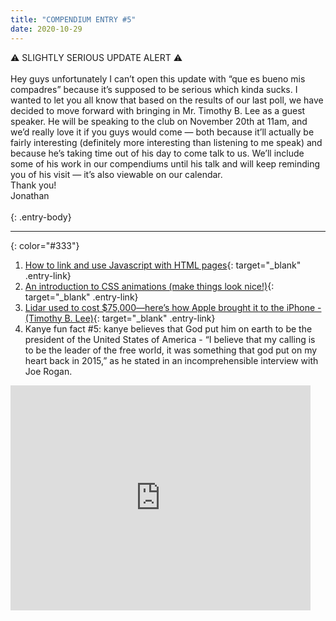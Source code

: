 ```yaml
---
title: "COMPENDIUM ENTRY #5"
date: 2020-10-29
---
```


⚠️  SLIGHTLY SERIOUS UPDATE ALERT ⚠️
<br>
<br>
Hey guys unfortunately I can’t open this update with “que es bueno mis compadres” because it’s supposed to be serious which kinda sucks. 
I wanted to let you all know that based on the results of our last poll, we have decided to move forward with bringing in Mr. Timothy B. Lee as a guest speaker. He will be speaking to the club on November 20th at 11am, and we’d really love it if you guys would come — both because it’ll actually be fairly interesting (definitely more interesting than listening to me speak) and because he’s taking time out of his day to come talk to us. 
We’ll include some of his work in our compendiums until his talk and will keep reminding you of his visit — it’s also viewable on our calendar.
<br>
Thank you!
<br>
Jonathan 
<br>
<br>
{: .entry-body}

---
{: color="#333"}
1. [How to link and use Javascript with HTML pages](http://web.simmons.edu/~grabiner/comm244/weeknine/including-javascript.html){: target="_blank" .entry-link}
2. [An introduction to CSS animations (make things look nice!)](https://www.w3schools.com/css/css3_animations.asp){: target="_blank" .entry-link}
3. [Lidar used to cost $75,000—here’s how Apple brought it to the iPhone - (Timothy B. Lee)](https://arstechnica.com/cars/2020/10/the-technology-behind-the-iphone-lidar-may-be-coming-soon-to-cars/){: target="_blank" .entry-link}
4. Kanye fun fact #5: kanye believes that God put him on earth to be the president of the United States of America - “I believe that my calling is to be the leader of the free world, it was something that god put on my heart back in 2015,” as he stated in an incomprehensible interview with Joe Rogan.
<iframe width="480" height="360" src="https://www.youtube.com/embed/qxOeWuAHOiw" frameborder="0"> </iframe>
